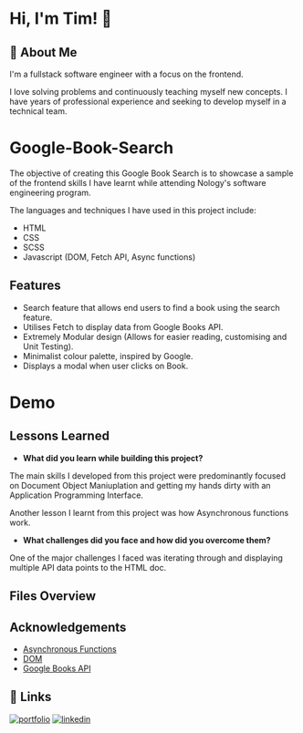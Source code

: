 # Hi, I'm Tim! 👋


## 🚀 About Me
I'm a fullstack software engineer with a focus on the frontend. 

I love solving problems and continuously teaching myself new concepts. I have years of professional experience and seeking to develop myself in a technical team. 


# Google-Book-Search

The objective of creating this Google Book Search is to showcase a sample of the frontend skills I have learnt while attending Nology's software engineering program. 

The languages and techniques I have used in this project include:
- HTML
- CSS 
- SCSS
- Javascript (DOM, Fetch API, Async functions)


## Features

- Search feature that allows end users to find a book using the search feature.
- Utilises Fetch to display data from Google Books API.
- Extremely Modular design (Allows for easier reading, customising and Unit Testing).
- Minimalist colour palette, inspired by Google.
- Displays a modal when user clicks on Book.

# Demo



## Lessons Learned

- **What did you learn while building this project?**

The main skills I developed from this project were predominantly focused on Document Object Maniuplation and getting my hands dirty with an Application Programming Interface. 



Another lesson I learnt from this project was how Asynchronous functions work.



- **What challenges did you face and how did you overcome them?**

One of the major challenges I faced was iterating through and displaying multiple API data points to the HTML doc.

## Files Overview



## Acknowledgements

 - [Asynchronous Functions](https://getbem.com/introduction/)
 - [DOM](https://sass-lang.com/guide)
 - [Google Books API](https://developers.google.com/books/docs/overview)


## 🔗 Links
[![portfolio](https://img.shields.io/badge/my_portfolio-000?style=for-the-badge&logo=ko-fi&logoColor=white)](https://github.com/Tim-Mclennan/My-Portfolio)
[![linkedin](https://img.shields.io/badge/linkedin-0A66C2?style=for-the-badge&logo=linkedin&logoColor=white)](https://www.linkedin.com/in/tim-mclennan-0563341aa/)
